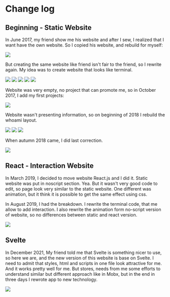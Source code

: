 # Change log

## Beginning - Static Website

In June 2017, my friend show me his website and after I sew, I realized that I want have the own website. So I copied his website, and rebuild for myself:

![](./img/2017-06-12.png)

But creating the same website like friend isn't fair to the friend, so I rewrite again. My idea was to create website that looks like terminal.

![](./img/2017-06-12.2.png)
![](./img/2017-06-14.png)
![](./img/2017-06-15.png)
![](./img/2017-06-15.2.png)
![](./img/2017-06-18.png)

Website was very empty, no project that can promote me, so in October 2017, I add my first projects:

![](./img/2017-10-06.png)

Website wasn't presenting information, so on beginning of 2018 I rebuild the whoami layout.

![](./img/2018-01-17.png)
![](./img/2018-01-28.png)
![](./img/2018-02-04.png)

When autumn 2018 came, I did last correction.

![](./img/2018-09-23.png)

## React - Interaction Website

In March 2019, I decided to move website React.js and I did it. Static website was put in noscript section. Yea. But it wasn't very good code to edit, so page look very similar to the static website. One different was animation, but it think it is possible to get the same effect using css.

In August 2019, I had the breakdown. I rewrite the terminal code, that me allow to add interaction. I also rewrite the animation form no-script version of website, so no differences between static and react version.

![](./img/2019-08-17.png)

## Svelte

In December 2021, My friend told me that Svelte is something nicer to use, so here we are, and the new version of this website is base on Svelte. I need to admit that styles, html and scripts in one file look attractive for me. And it works pretty well for me. But stores, needs from me some efforts to understand similar but different approach like in Mobx, but in the end in three days I rewrote app to new technology.

![](./img/2021-12-26.2.png)
